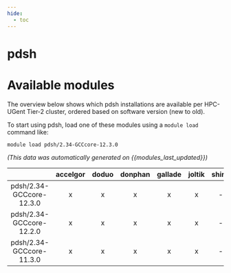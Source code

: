 ```yaml
---
hide:
  - toc
---
```


pdsh
====

# Available modules


The overview below shows which pdsh installations are available per HPC-UGent Tier-2 cluster, ordered based on software version (new to old).

To start using pdsh, load one of these modules using a `module load` command like:

```shell
module load pdsh/2.34-GCCcore-12.3.0
```

*(This data was automatically generated on {{modules_last_updated}})*  

| |accelgor|doduo|donphan|gallade|joltik|shinx|skitty|
| :---: | :---: | :---: | :---: | :---: | :---: | :---: | :---: |
|pdsh/2.34-GCCcore-12.3.0|x|x|x|x|x|-|x|
|pdsh/2.34-GCCcore-12.2.0|x|x|x|x|x|-|-|
|pdsh/2.34-GCCcore-11.3.0|x|x|x|x|x|-|-|
